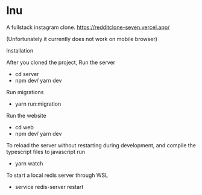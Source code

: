 # Inu

A fullstack instagram clone. https://redditclone-seven.vercel.app/


(Unfortunately it currently does not work on mobile browser)


Installation

After you cloned the project, 
Run the server
  - cd server
  - npm dev/ yarn dev
  
 Run migrations
   - yarn run:migration
  
Run the website
  - cd web
  - npm dev/ yarn dev

To reload the server without restarting during development, and compile the typescript files to javascript run
  - yarn watch

To start a local redis server through WSL
  - service redis-server restart
